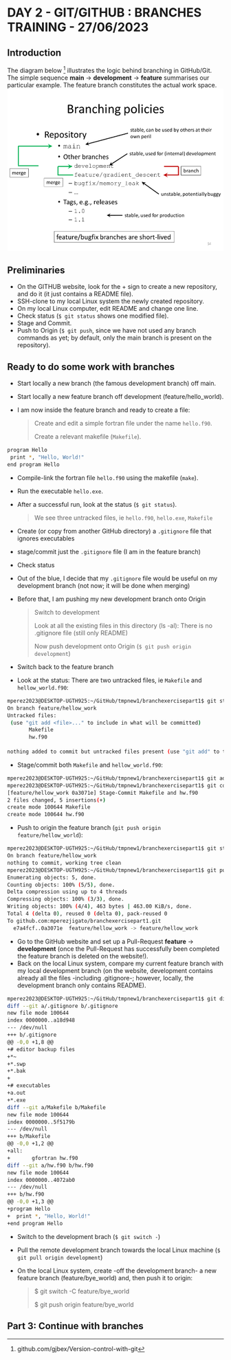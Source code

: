 
# DAY 2 - GIT/GITHUB : BRANCHES TRAINING - 27/06/2023

## Introduction

The diagram below [^1] illustrates the logic behind branching in GitHub/Git. The simple sequence **main** $\rightarrow$ **development** $\rightarrow$ **feature** summarises our particular example. The feature branch constitutes the actual work space.
![](slide54.png)
## Preliminaries
- On the GITHUB website, look for the + sign to create a new repository, and do it (it just contains a README file).
- SSH-clone to my local Linux system the newly created repository.
- On my local Linux computer, edit README and change one line.
- Check status (`$ git status` shows one modified file).
- Stage and Commit.
- Push to Origin (`$ git push`, since we have not used any branch commands as yet; by default, only the main branch is present on the repository).

## Ready to  do some work with branches
- Start locally a new branch (the famous development branch) off main.
- Start locally a new feature branch off development (feature/hello_world).
- I am now inside the feature branch and ready to create a file:
  
    > Create and edit a simple fortran file under the name `hello.f90`.
    > 
    > Create a relevant makefile (`Makefile`).

 ```bash
 program Hello
  print *, "Hello, World!"
end program Hello
 ```
- Compile-link the fortran file `hello.f90` using the makefile (`make`).
- Run the executable `hello.exe`.
- After a successful run, look at the status (`$ git status`).

    > We see three untracked files, ie `hello.f90`, `hello.exe`, `Makefile`

- Create (or copy from another GitHub directory) a `.gitignore` file that ignores executables
- stage/commit just the `.gitignore` file (I am in the feature branch)
- Check status
- Out of the blue, I decide that my `.gitignore` file would be useful on my development branch (not now; it will be done when merging)
- Before that, I am pushing my new development branch onto Origin
  
    > Switch to development
    >
    > Look at all the existing files in this directory (ls -al): There is no .gitignore file (still only README)
    > 
    > Now push development onto Origin (`$ git push origin development`)
    
- Switch back to the feature branch
- Look at the status: There are two untracked files, ie `Makefile` and `hellow_world.f90`:
 ```bash
mperez2023@DESKTOP-UGTH925:~/GitHub/tmpnew1/branchexercisepart1$ git status
On branch feature/hellow_work
Untracked files:
  (use "git add <file>..." to include in what will be committed)
        Makefile
        hw.f90

nothing added to commit but untracked files present (use "git add" to track)
 ```
- Stage/commit both `Makefile` and `hellow_world.f90`:
 ```bash
mperez2023@DESKTOP-UGTH925:~/GitHub/tmpnew1/branchexercisepart1$ git add Makefile hw.f90
mperez2023@DESKTOP-UGTH925:~/GitHub/tmpnew1/branchexercisepart1$ git commit -m 'Stage-Commit Makefile and hw.f90'
[feature/hellow_work 0a3071e] Stage-Commit Makefile and hw.f90
 2 files changed, 5 insertions(+)
 create mode 100644 Makefile
 create mode 100644 hw.f90
 ```
- Push to origin the feature branch (`git push origin feature/hellow_world`):
 ```bash
mperez2023@DESKTOP-UGTH925:~/GitHub/tmpnew1/branchexercisepart1$ git status
On branch feature/hellow_work
nothing to commit, working tree clean
mperez2023@DESKTOP-UGTH925:~/GitHub/tmpnew1/branchexercisepart1$ git push origin feature/hellow_work
Enumerating objects: 5, done.
Counting objects: 100% (5/5), done.
Delta compression using up to 4 threads
Compressing objects: 100% (3/3), done.
Writing objects: 100% (4/4), 463 bytes | 463.00 KiB/s, done.
Total 4 (delta 0), reused 0 (delta 0), pack-reused 0
To github.com:mperezjigato/branchexercisepart1.git
   e7a4fcf..0a3071e  feature/hellow_work -> feature/hellow_work
 ```
- Go to the GitHub website and set up a Pull-Request **feature** $\rightarrow$ **development** (once the Pull-Request has successfully been completed the feature branch is deleted on the website!).
- Back on the local Linux system, compare my current feature branch with my local development branch (on the website, development contains already all the files -including .gitignore-; however, locally, the development branch only contains README).
 ```bash
mperez2023@DESKTOP-UGTH925:~/GitHub/tmpnew1/branchexercisepart1$ git diff development
diff --git a/.gitignore b/.gitignore
new file mode 100644
index 0000000..a18d948
--- /dev/null
+++ b/.gitignore
@@ -0,0 +1,8 @@
+# editor backup files
+*~
+*.swp
+*.bak
+
+# executables
+a.out
+*.exe
diff --git a/Makefile b/Makefile
new file mode 100644
index 0000000..5f5179b
--- /dev/null
+++ b/Makefile
@@ -0,0 +1,2 @@
+all:
+       gfortran hw.f90
diff --git a/hw.f90 b/hw.f90
new file mode 100644
index 0000000..4072ab0
--- /dev/null
+++ b/hw.f90
@@ -0,0 +1,3 @@
+program Hello
+  print *, "Hello, World!"
+end program Hello
 ```
- Switch to the development brach (`$ git switch -`)
- Pull the remote development branch towards the local Linux machine (`$ git pull origin development`)
- On the local Linux system, create -off the development branch- a new feature branch (feature/bye_world) and, then push it to origin:  

    > $ git switch -C feature/bye_world
    >
    > $ git push origin feature/bye_world

## Part 3: Continue with branches

[^1]: github.com/gjbex/Version-control-with-git
